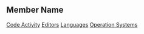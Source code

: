 Member Name
-----------
[Code Activity](http://google.com)
[Editors](http://google.com)
[Languages](http://google.com)
[Operation Systems](http://google.com)